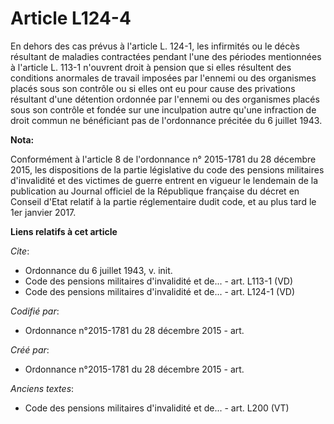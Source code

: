 # Article L124-4

En dehors des cas prévus à l'article L. 124-1, les infirmités ou le décès résultant de maladies contractées pendant l'une des
périodes mentionnées à l'article L. 113-1 n'ouvrent droit à pension que si elles résultent des conditions anormales de
travail imposées par l'ennemi ou des organismes placés sous son contrôle ou si elles ont eu pour cause des privations
résultant d'une détention ordonnée par l'ennemi ou des organismes placés sous son contrôle et fondée sur une inculpation
autre qu'une infraction de droit commun ne bénéficiant pas de l'ordonnance précitée du 6 juillet 1943.

**Nota:**

Conformément à l'article 8 de l'ordonnance n° 2015-1781 du 28 décembre 2015, les dispositions de la partie législative du
code des pensions militaires d'invalidité et des victimes de guerre entrent en vigueur le lendemain de la publication au
Journal officiel de la République française du décret en Conseil d'Etat relatif à la partie réglementaire dudit code, et au
plus tard le 1er janvier 2017.

**Liens relatifs à cet article**

_Cite_:

  - Ordonnance du 6 juillet 1943, v. init.
  - Code des pensions militaires d'invalidité et de... - art. L113-1 (VD)
  - Code des pensions militaires d'invalidité et de... - art. L124-1 (VD)

_Codifié par_:

  - Ordonnance n°2015-1781 du 28 décembre 2015 - art.

_Créé par_:

  - Ordonnance n°2015-1781 du 28 décembre 2015 - art.

_Anciens textes_:

  - Code des pensions militaires d'invalidité et de... - art. L200 (VT)
